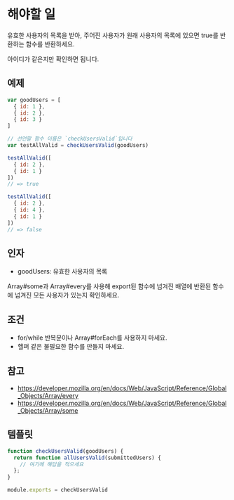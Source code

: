 # 해야할 일

유효한 사용자의 목록을 받아, 주어진 사용자가 원래 사용자의 목록에 있으면 true를 반환하는 함수를 반환하세요.

아이디가 같은지만 확인하면 됩니다.

## 예제

```js
var goodUsers = [
  { id: 1 },
  { id: 2 },
  { id: 3 }
]

// 선언할 함수 이름은 `checkUsersValid`입니다
var testAllValid = checkUsersValid(goodUsers)

testAllValid([
  { id: 2 },
  { id: 1 }
])
// => true

testAllValid([
  { id: 2 },
  { id: 4 },
  { id: 1 }
])
// => false
```

## 인자

* goodUsers: 유효한 사용자의 목록

Array#some과 Array#every를 사용해 export된 함수에 넘겨진 배열에 반환된 함수에 넘겨진 모든 사용자가 있는지 확인하세요.

## 조건

* for/while 반복문이나 Array#forEach를 사용하지 마세요.
* 헬퍼 같은 불필요한 함수를 만들지 마세요.

## 참고

* https://developer.mozilla.org/en/docs/Web/JavaScript/Reference/Global_Objects/Array/every
* https://developer.mozilla.org/en/docs/Web/JavaScript/Reference/Global_Objects/Array/some

## 템플릿

```js
function checkUsersValid(goodUsers) {
  return function allUsersValid(submittedUsers) {
    // 여기에 해답을 적으세요
  };
}

module.exports = checkUsersValid
```
